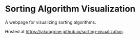 # Sorting Algorithm Visualization
A webpage for visualizing sorting algorithms.

Hosted at https://jakobgrine.github.io/sorting-visualization.
